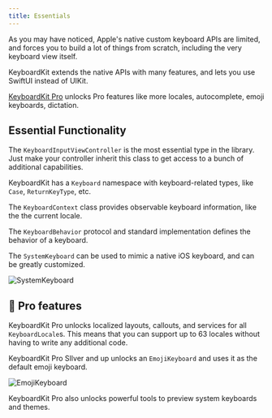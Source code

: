 ```yaml
---
title: Essentials
---
```


As you may have noticed, Apple's native custom keyboard APIs are limited, and forces you to build a lot of things from scratch, including the very keyboard view itself.

KeyboardKit extends the native APIs with many features, and lets you use SwiftUI instead of UIKit.

[KeyboardKit Pro][Pro] unlocks Pro features like more locales, autocomplete, emoji keyboards, dictation.


## Essential Functionality

The ``KeyboardInputViewController`` is the most essential type in the library. Just make your controller inherit this class to get access to a bunch of additional capabilities.

KeyboardKit has a ``Keyboard`` namespace with keyboard-related types, like ``Case``, ``ReturnKeyType``, etc.

The ``KeyboardContext`` class provides observable keyboard information, like the the current locale.

The ``KeyboardBehavior`` protocol and standard implementation defines the behavior of a keyboard.

The ``SystemKeyboard`` can be used to mimic a native iOS keyboard, and can be greatly customized. 

![SystemKeyboard]({{page.assets}}systemkeyboard-swedish-350.jpg)


## 👑 Pro features

KeyboardKit Pro unlocks localized layouts, callouts, and services for all ``KeyboardLocale``s. This means that you can support up to 63 locales without having to write any additional code.

KeyboardKit Pro SIlver and up unlocks an `EmojiKeyboard` and uses it as the default emoji keyboard.

![EmojiKeyboard]({{page.assets}}emojikeyboard-350.jpg)

KeyboardKit Pro also unlocks powerful tools to preview system keyboards and themes.


[Pro]: /pro
